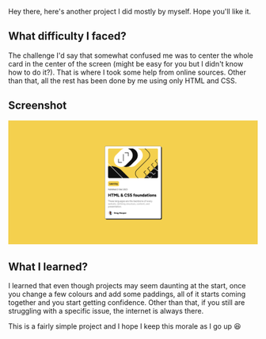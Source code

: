 Hey there, here's another project I did mostly by myself. Hope you'll like it.

## What difficulty I faced?
The challenge I'd say that somewhat confused me was to center the whole card in the center of the screen (might be easy for you but I didn't know how to do it?).
That is where I took some help from online sources.
Other than that, all the rest has been done by me using only HTML and CSS.
## Screenshot
![alt text](screenshot.png)
## What I learned?
I learned that even though projects may seem daunting at the start, once you change a few colours and add some paddings, all of it starts coming together and you start getting confidence.
Other than that, if you still are struggling with a specific issue, the internet is always there.

This is a fairly simple project and I hope I keep this morale as I go up 😆